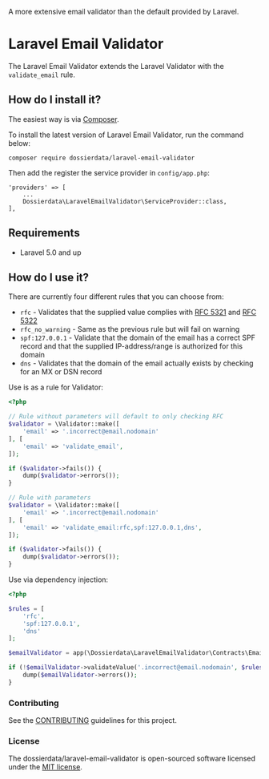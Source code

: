 A more extensive email validator than the default provided by Laravel.
# Laravel Email Validator
The Laravel Email Validator extends the Laravel Validator with the `validate_email` rule.

## How do I install it?

The easiest way is via [Composer](https://getcomposer.org/).

To install the latest version of Laravel Email Validator, run the command below:

```
composer require dossierdata/laravel-email-validator
```

Then add the register the service provider in `config/app.php`:

```
'providers' => [
    ...
    Dossierdata\LaravelEmailValidator\ServiceProvider::class,
],
```

## Requirements

* Laravel 5.0 and up

## How do I use it?

There are currently four different rules that you can choose from:

- `rfc` - Validates that the supplied value complies with [RFC 5321](https://tools.ietf.org/html/rfc5321) and [RFC 5322](https://tools.ietf.org/html/rfc5322)
- `rfc_no_warning` - Same as the previous rule but will fail on warning 
- `spf:127.0.0.1` - Validate that the domain of the email has a correct SPF record and that the supplied IP-address/range is authorized for this domain 
- `dns` - Validates that the domain of the email actually exists by checking for an MX or DSN record 


Use is as a rule for Validator:

```php
<?php

// Rule without parameters will default to only checking RFC
$validator = \Validator::make([
    'email' => '.incorrect@email.nodomain'
], [
    'email' => 'validate_email',
]);

if ($validator->fails()) {
    dump($validator->errors());
}

// Rule with parameters
$validator = \Validator::make([
    'email' => '.incorrect@email.nodomain'
], [
    'email' => 'validate_email:rfc,spf:127.0.0.1,dns',
]);

if ($validator->fails()) {
    dump($validator->errors());
}
```

Use via dependency injection:

```php
<?php

$rules = [
    'rfc',
    'spf:127.0.0.1',
    'dns'
];

$emailValidator = app(\Dossierdata\LaravelEmailValidator\Contracts\EmailValidator::class);

if (!$emailValidator->validateValue('.incorrect@email.nodomain', $rules)) {
    dump($emailValidator->errors());
}
```

### Contributing
See the [CONTRIBUTING](.github/CONTRIBUTING.md) guidelines for this project.

### License
The dossierdata/laravel-email-validator is open-sourced software licensed under the [MIT license](LICENSE).